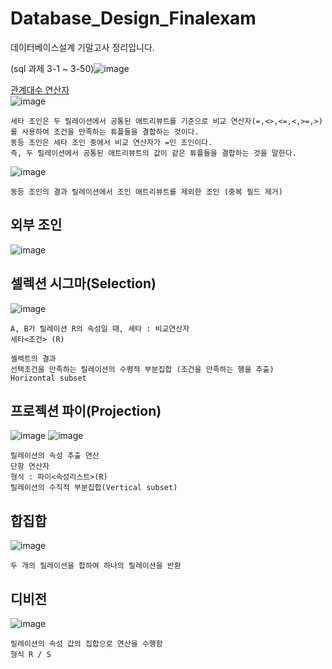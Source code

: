 # Database_Design_Finalexam
데이터베이스설계 기말고사 정리입니다.

(sql 과제 3-1 ~ 3-50)![image](https://github.com/chihyeonWON/Database_Design_Finalexam/assets/58906858/16eeaa85-88de-4263-8e19-d486f6b4cd71)


[관계대수 연산자](https://inpa.tistory.com/entry/DB-%F0%9F%93%9A-%EA%B4%80%EA%B3%84-%EB%8C%80%EC%88%98-%EA%B4%80%EA%B3%84-%ED%95%B4%EC%84%9D-SQL-%F0%9F%95%B5%EF%B8%8F-%EC%A0%95%EB%A6%AC)   
![image](https://github.com/chihyeonWON/Database_Design_Finalexam/assets/58906858/85755f18-53ee-4d71-b3b9-bb259899d84f)
```
세타 조인은 두 릴레이션에서 공통된 애트리뷰트를 기준으로 비교 연산자(=,<>,<=,<,>=,>)를 사용하여 조건을 만족하는 튜플들을 결합하는 것이다.
동등 조인은 세타 조인 중에서 비교 연산자가 =인 조인이다.
즉, 두 릴레이션에서 공통된 애트리뷰트의 값이 같은 튜플들을 결합하는 것을 말한다.
```
![image](https://github.com/chihyeonWON/Database_Design_Finalexam/assets/58906858/45d0e3e8-999a-4fdf-bda1-0f1bd62050c8)
```
동등 조인의 결과 릴레이션에서 조인 애트리뷰트를 제외한 조인 (중복 필드 제거)
```

## 외부 조인
![image](https://github.com/chihyeonWON/Database_Design_Finalexam/assets/58906858/84015d74-8e7d-4a92-9802-03a57c7d4896)


## 셀렉션 시그마(Selection)
![image](https://github.com/chihyeonWON/Database_Design_Finalexam/assets/58906858/c6557ec1-f1c8-4889-bf86-fc6c5b83960d)
```
A, B가 릴레이션 R의 속성일 때, 세타 : 비교연산자
세타<조건> (R)

셀렉트의 결과
선택조건을 만족하는 릴레이션의 수평적 부분집합 (조건을 만족하는 행을 추출)
Horizontal subset
```
## 프로젝션 파이(Projection)
![image](https://github.com/chihyeonWON/Database_Design_Finalexam/assets/58906858/b236e591-d70a-48be-b87e-b05ceaba1ba3)
![image](https://github.com/chihyeonWON/Database_Design_Finalexam/assets/58906858/d8666824-1205-4121-b548-300da469990c)
```
릴레이션의 속성 추출 연산
단항 연산자
형식 : 파이<속성리스트>(R)
릴레이션의 수직적 부분집합(Vertical subset)
```
## 합집합
![image](https://github.com/chihyeonWON/Database_Design_Finalexam/assets/58906858/188c8f02-11a0-4808-9aa6-ba4f1913c9be)
```
두 개의 릴레이션을 합하여 하나의 릴레이션을 반환
```

## 디비전
![image](https://github.com/chihyeonWON/Database_Design_Finalexam/assets/58906858/a1088651-8f96-4ffc-9f29-8c982c1749c7)
```
릴레이션의 속성 값의 집합으로 연산을 수행함
형식 R / S
```
